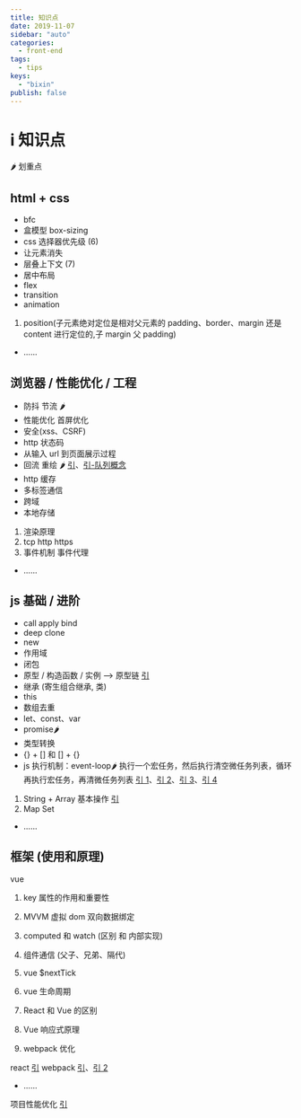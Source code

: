 ```yaml
---
title: 知识点
date: 2019-11-07
sidebar: "auto"
categories:
  - front-end
tags:
  - tips
keys:
  - "bixin"
publish: false
---
```


# i 知识点

🌶 划重点

## html + css

- bfc
- 盒模型 box-sizing
- css 选择器优先级 (6)
- 让元素消失
- 层叠上下文 (7)
- 居中布局
- flex
- transition
- animation

1. position(子元素绝对定位是相对父元素的 padding、border、margin 还是 content 进行定位的,子 margin 父 padding)

- ......

## 浏览器 / 性能优化 / 工程

- 防抖 节流 🌶
- 性能优化 首屏优化
- 安全(xss、CSRF)
- http 状态码
- 从输入 url 到页面展示过程
- 回流 重绘 🌶 [引](https://juejin.im/post/5c64d15d6fb9a049d37f9c20#heading-42)、[引-队列概念](https://www.jianshu.com/p/c9433cf5fd66)
- http 缓存
- 多标签通信
- 跨域
- 本地存储

1. 渲染原理
2. tcp http https
3. 事件机制 事件代理

- ......

## js 基础 / 进阶

- call apply bind
- deep clone
- new
- 作用域
- 闭包
- 原型 / 构造函数 / 实例 --> 原型链 [引](https://juejin.im/post/5c64d15d6fb9a049d37f9c20#heading-14)
- 继承 (寄生组合继承, 类)
- this
- 数组去重
- let、const、var
- promise🌶
- 类型转换
- {} + [] 和 [] + {}
- js 执行机制：event-loop🌶 执行一个宏任务，然后执行清空微任务列表，循环再执行宏任务，再清微任务列表 [引 1](https://mp.weixin.qq.com/s/g7ZyyBkD5PKP4j0Hw4eTvw)、[引 2](https://mp.weixin.qq.com/s/mT5XvdMnlw0Qt8EBvgDtYQ)、[引 3](https://juejin.im/post/5d5b4c2df265da03dd3d73e5)、[引 4](https://juejin.im/post/5e01aa0ae51d45583947de9a)

1. String + Array 基本操作 [引](https://juejin.im/post/5c64d15d6fb9a049d37f9c20#heading-36)
2. Map Set

- ......

## 框架 (使用和原理)

vue

1. key 属性的作用和重要性
1. MVVM 虚拟 dom 双向数据绑定
1. computed 和 watch (区别 和 内部实现)
1. 组件通信 (父子、兄弟、隔代)

1. vue \$nextTick
1. vue 生命周期
1. React 和 Vue 的区别
1. Vue 响应式原理
1. webpack 优化

react [引](https://juejin.im/post/5c92f499f265da612647b754)
webpack [引](https://juejin.im/post/5cc26dfef265da037b611738#heading-8)、[引 2](https://webpack.wuhaolin.cn/)

- ......

项目性能优化 [引](https://juejin.im/post/5cc26dfef265da037b611738#heading-13)
